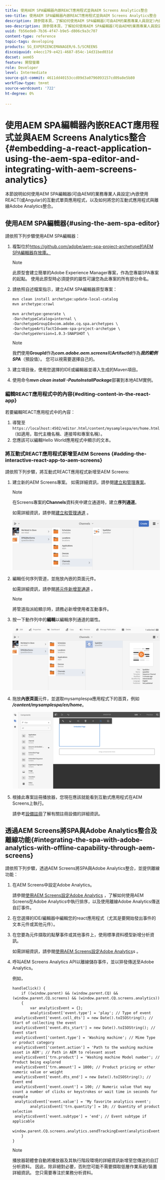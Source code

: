 ```yaml
---
title: 使用AEM SPA編輯器內嵌REACT應用程式並與AEM Screens Analytics整合
seo-title: 使用AEM SPA編輯器內嵌REACT應用程式並與AEM Screens Analytics整合
description: 請參閱本頁，了解如何使用AEM SPA編輯器(可由AEM的業務專業人員設定)內嵌使用REACT(或Angular)的互動式單頁應用程式，以及如何將您的互動式應用程式與離線Adobe Analytics整合。
seo-description: 請參閱本頁，了解如何使用AEM SPA編輯器(可由AEM的業務專業人員設定)內嵌使用REACT(或Angular)的互動式單頁應用程式，以及如何將您的互動式應用程式與離線Adobe Analytics整合。
uuid: fb56ede0-7b36-4f47-b9e5-d806c9a3c707
content-type: reference
topic-tags: developing
products: SG_EXPERIENCEMANAGER/6.5/SCREENS
discoiquuid: e4ecc179-e421-4687-854c-14d31bed031d
docset: aem65
feature: 開發螢幕
role: Developer
level: Intermediate
source-git-commit: 4611dd40153ccd09d3a0796093157cd09a8e5b80
workflow-type: tm+mt
source-wordcount: '722'
ht-degree: 0%

---
```



# 使用AEM SPA編輯器內嵌REACT應用程式並與AEM Screens Analytics整合{#embedding-a-react-application-using-the-aem-spa-editor-and-integrating-with-aem-screens-analytics}

本節說明如何使用AEM SPA編輯器(可由AEM的業務專業人員設定)內嵌使用REACT(或Angular)的互動式單頁應用程式，以及如何將您的互動式應用程式與離線Adobe Analytics整合。

## 使用AEM SPA編輯器{#using-the-aem-spa-editor}

請依照下列步驟使用AEM SPA編輯器：

1. 複製位於[https://github.com/adobe/aem-spa-project-archetype的AEM SPA編輯器存放庫。](https://github.com/adobe/aem-spa-project-archetype)

   >[!NOTE]
   >
   >此原型會建立簡單的Adobe Experience Manager專案，作為您專屬SPA專案的起點。 使用此原型時必須提供的屬性可讓您為此專案的所有部分命名。

1. 請依照自述檔案指示，建立AEM SPA編輯器原型專案：

   ```
   mvn clean install archetype:update-local-catalog
   mvn archetype:crawl
   
   mvn archetype:generate \
   -DarchetypeCatalog=internal \
   -DarchetypeGroupId=com.adobe.cq.spa.archetypes \
   -DarchetypeArtifactId=aem-spa-project-archetype \
   -DarchetypeVersion=1.0.3-SNAPSHOT \
   ```

   >[!NOTE]
   >
   >我們使用&#x200B;**GroupId**&#x200B;作為&#x200B;***com.adobe.aem.screens***&#x200B;和&#x200B;**ArtifactId**&#x200B;作為&#x200B;***我的範例SPA***（預設值）。 您可以視需要選擇自己的。

1. 建立項目後，使用您選擇的IDE或編輯器並導入生成的Maven項目。
1. 使用命令&#x200B;***mvn clean install -PautoInstallPackage***&#x200B;部署到本地AEM實例。

### 編輯REACT應用程式中的內容{#editing-content-in-the-react-app}

若要編輯REACT應用程式中的內容：

1. 導覽至`https://localhost:4502/editor.html/content/mysamplespa/en/home.html`（如適用，取代主機名稱、連接埠和專案名稱）。
1. 您應該可以編輯Hello World應用程式中顯示的文本。

### 將互動式REACT應用程式新增至AEM Screens {#adding-the-interactive-react-app-to-aem-screens}

請依照下列步驟，將互動式REACT應用程式新增至AEM Screens:

1. 建立新的AEM Screens專案。 如需詳細資訊，請參閱[建立和管理專案](creating-a-screens-project.md)。

   >[!NOTE]
   >
   >在Screens專案的&#x200B;**Channels**&#x200B;資料夾中建立通道時，建立&#x200B;**序列通道**。
   >
   >
   >如需詳細資訊，請參閱[建立和管理通道](managing-channels.md) 。

   ![screen_shot_2019-02-15at100330am](assets/screen_shot_2019-02-15at100330am.png)

1. 編輯任何序列管道，並拖放內嵌的頁面元件。

   如需詳細資訊，請參閱[將元件新增至通道](adding-components-to-a-channel.md) 。

   >[!NOTE]
   >
   >將管道指派給顯示時，請務必新增使用者互動事件。

1. 按一下動作列中的&#x200B;**編輯**&#x200B;以編輯序列通道的屬性。

   ![screen_shot_2019-02-15at100555am](assets/screen_shot_2019-02-15at100555am.png)

1. 拖放&#x200B;**內嵌頁面**&#x200B;元件，並選取mysamplespa應用程式下的首頁，例如&#x200B;***/content/mysamplespa/en/home***。

   ![screen_shot_2019-02-15at101104am](assets/screen_shot_2019-02-15at101104am.png)

1. 根據此專案註冊播放器，您現在應該就能看到互動式應用程式在AEM Screens上執行。

   請參考[設備註冊](device-registration.md)了解有關註冊設備的詳細資訊。

## 透過AEM Screens將SPA與Adobe Analytics整合及離線功能{#integrating-the-spa-with-adobe-analytics-with-offline-capability-through-aem-screens}

請依照下列步驟，透過AEM Screens將SPA與Adobe Analytics整合，並提供離線功能：

1. 在AEM Screens中設定Adobe Analytics。

   請參閱[使用AEM Screens設定Adobe Analytics](configuring-adobe-analytics-aem-screens.md) ，了解如何使用AEM Screens在Adobe Analytics中執行排序，以及使用離線Adobe Analytics傳送自訂事件。

1. 在您選擇的IDE/編輯器中編輯您的react應用程式（尤其是要開始發出事件的文本元件或其他元件）。
1. 在您要為元件擷取的點擊事件或其他事件上，使用標準資料模型新增分析資訊。

   如需詳細資訊，請參閱[使用AEM Screens設定Adobe Analytics](configuring-adobe-analytics-aem-screens.md)s 。

1. 呼叫AEM Screens Analytics API以離線儲存事件，並以猝發傳送至Adobe Analytics。

   例如，

   ```
   handleClick() {
       if ((window.parent) && (window.parent.CQ) && (window.parent.CQ.screens) && (window.parent.CQ.screens.analytics))
       {
           var analyticsEvent = {};
           analyticsEvent['event.type'] = 'play'; // Type of event
    analyticsEvent['event.coll_dts'] = new Date().toISOString(); // Start of collecting the event
    analyticsEvent['event.dts_start'] = new Date().toISOString(); // Event start
    analyticsEvent['content.type'] = 'Washing machine'; // Mime Type or product category
    analyticsEvent['content.action'] = 'Path to the washing machine asset in AEM'; // Path in AEM to relevant asset
    analyticsEvent['trn.product'] = 'Washing machine Model number'; // Product being explored
    analyticsEvent['trn.amount'] = 1000; // Product pricing or other numeric value or weight
    analyticsEvent['event.dts_end'] = new Date().toISOString(); // Event end
    analyticsEvent['event.count'] = 100; // Numeric value that may count a number of clicks or keystrokes or wait time in seconds for example
    analyticsEvent['event.value'] = 'My favorite analytics event';
           analyticsEvent['trn.quantity'] = 10; // Quantity of product selection
    analyticsEvent['event.subtype'] = 'end'; // Event subtype if applicable
    window.parent.CQ.screens.analytics.sendTrackingEvent(analyticsEvent);
       }
   }
   ```

   >[!NOTE]
   >
   >播放器韌體會自動將播放器及其執行階段環境的詳細資訊新增至您傳送的自訂分析資料。 因此，除非絕對必要，否則您可能不需要擷取低層作業系統/裝置詳細資訊。 您只需要專注於業務分析資料。

